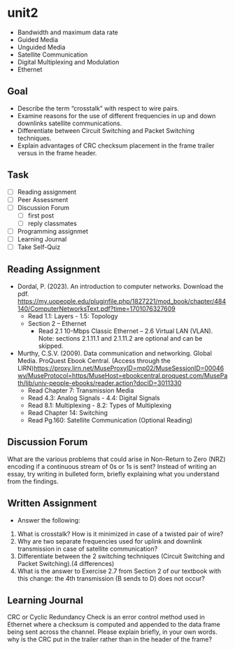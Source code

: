 # unit2

- Bandwidth and maximum data rate
- Guided Media
- Unguided Media
- Satellite Communication
- Digital Multiplexing and Modulation
- Ethernet

## Goal

- Describe the term “crosstalk” with respect to wire pairs.
- Examine reasons for the use of different frequencies in up and down downlinks satellite communications.
- Differentiate between Circuit Switching and Packet Switching techniques.
- Explain advantages of CRC checksum placement in the frame trailer versus in the frame header.

## Task

- [ ] Reading assignment
- [ ] Peer Assessment
- [ ] Discussion Forum
  - [ ] first post
  - [ ] reply classmates
- [ ] Programming assignmet
- [ ] Learning Journal
- [ ] Take Self-Quiz

## Reading Assignment

- Dordal, P. (2023). An introduction to computer networks. Download the pdf. <https://my.uopeople.edu/pluginfile.php/1827221/mod_book/chapter/484140/ComputerNetworksText.pdf?time=1701076327609>
  - Read 1.1: Layers - 1.5: Topology
  - Section 2 – Ethernet
    - Read 2.1 10-Mbps Classic Ethernet – 2.6 Virtual LAN (VLAN).  Note: sections 2.1.11.1 and 2.1.11.2 are optional and can be skipped.
- Murthy, C.S.V. (2009). Data communication and networking. Global Media. ProQuest Ebook Central. (Access through the LIRN)<https://proxy.lirn.net/MuseProxyID=mp02/MuseSessionID=00046wv/MuseProtocol=https/MuseHost=ebookcentral.proquest.com/MusePath/lib/univ-people-ebooks/reader.action?docID=3011330>
  - Read Chapter 7: Transmission Media
  - Read 4.3: Analog Signals - 4.4: Digital Signals
  - Read 8.1: Multiplexing - 8.2: Types of Multiplexing
  - Read Chapter 14: Switching
  - Read Pg.160: Satellite Communication (Optional Reading)

## Discussion Forum

What are the various problems that could arise in Non-Return to Zero (NRZ) encoding if a continuous stream of 0s or 1s is sent?
Instead of writing an essay, try writing in bulleted form, briefly explaining what you understand from the findings.

## Written Assignment

- Answer the following:

1. What is crosstalk? How is it minimized in case of a twisted pair of wire?
2. Why are two separate frequencies used for uplink and downlink transmission in case of satellite communication?
3. Differentiate between the 2 switching techniques (Circuit Switching and Packet Switching).(4 differences)
4. What is the answer to Exercise 2.7 from Section 2 of our textbook with this change: the 4th transmission (B sends to D) does not occur?

## Learning Journal

CRC or Cyclic Redundancy Check is an error control method used in Ethernet where a checksum is computed and appended to the data frame being sent across the channel.
Please explain briefly, in your own words.
why is the CRC put in the trailer rather than in the header of the frame?
